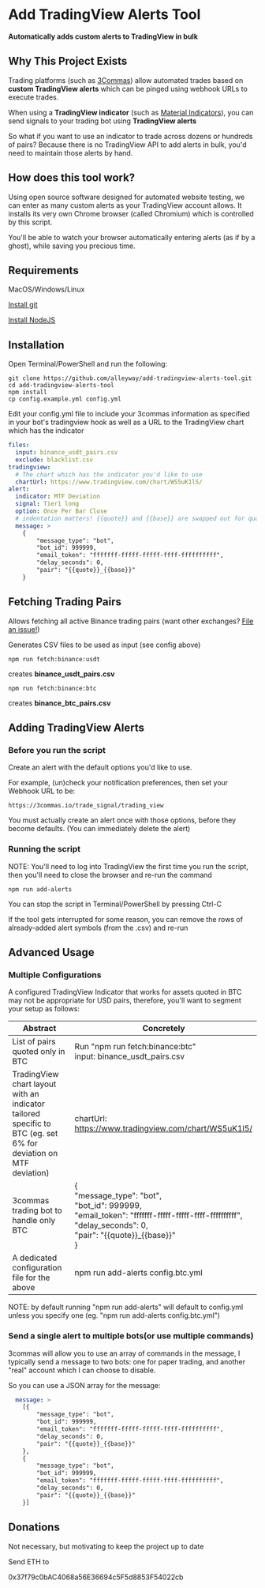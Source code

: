 # Add TradingView Alerts Tool

**Automatically adds custom alerts to TradingView in bulk**

## Why This Project Exists
Trading platforms (such as [3Commas](https://3commas.io/)) allow automated trades based on **custom TradingView alerts** which can be pinged using webhook URLs to execute trades. 

When using a **TradingView indicator** (such as [Material Indicators](https://materialindicators.com/)), you can send signals to your trading bot using **TradingView alerts** 

So what if you want to use an indicator to trade across dozens or hundreds of pairs? Because there is no TradingView API to add alerts in bulk, you'd need to maintain those alerts by hand. 

## How does this tool work?

Using open source software designed for automated website testing, we can enter as many custom alerts as your TradingView account allows. It installs its very own Chrome browser (called Chromium) which is controlled by this script.

You'll be able to watch your browser automatically entering alerts (as if by a ghost), while saving you precious time.  



## Requirements

MacOS/Windows/Linux

[Install git](https://git-scm.com/)

[Install NodeJS](https://nodejs.org/en/)

## Installation

Open Terminal/PowerShell and run the following:

    git clone https://github.com/alleyway/add-tradingview-alerts-tool.git
    cd add-tradingview-alerts-tool
    npm install
    cp config.example.yml config.yml
    
Edit your config.yml file to include your 3commas information as specified in your bot's tradingview hook as well as a URL to the TradingView chart which has the indicator

```yaml
files:
  input: binance_usdt_pairs.csv
  exclude: blacklist.csv
tradingview:
  # The chart which has the indicator you'd like to use
  chartUrl: https://www.tradingview.com/chart/WS5uK1l5/
alert:
  indicator: MTF Deviation
  signal: Tier1 long
  option: Once Per Bar Close
  # indentation matters! {{quote}} and {{base}} are swapped out for quote asset(eg. USDT) and the base (eg. BTC)
  message: >
    {
        "message_type": "bot",
        "bot_id": 999999,
        "email_token": "fffffff-fffff-fffff-ffff-ffffffffff",
        "delay_seconds": 0,
        "pair": "{{quote}}_{{base}}"
    }
```

## Fetching Trading Pairs

Allows fetching all active Binance trading pairs (want other exchanges? [File an issue!](https://github.com/alleyway/add-tradingview-alerts-tool/issues/new)) 

Generates CSV files to be used as input (see config above) 
 
    npm run fetch:binance:usdt

creates **binance_usdt_pairs.csv** 
    
    npm run fetch:binance:btc

creates **binance_btc_pairs.csv**

## Adding TradingView Alerts 

### Before you run the script

Create an alert with the default options you'd like to use.

For example, (un)check your notification preferences, then set your Webhook URL to be:

    https://3commas.io/trade_signal/trading_view

You must actually create an alert once with those options, before they become defaults. (You can immediately delete the alert)

### Running the script 

NOTE: You'll need to log into TradingView the first time you run the script, then you'll need to close the browser and re-run the command 

    npm run add-alerts

You can stop the script in Terminal/PowerShell by pressing Ctrl-C
    
If the tool gets interrupted for some reason, you can remove the rows of already-added alert symbols (from the .csv) and re-run


## Advanced Usage

### Multiple Configurations

A configured TradingView Indicator that works for assets quoted in BTC may not be appropriate for USD pairs, therefore, you'll want to segment your setup as follows:

| Abstract                                                                                                        | Concretely                                                                                                                                                                                |
|-----------------------------------------------------------------------------------------------------------------|-------------------------------------------------------------------------------------------------------------------------------------------------------------------------------------------|
| List of pairs quoted only in BTC                                                                                | Run "npm run fetch:binance:btc"<br>input: binance_usdt_pairs.csv                                                                                                                          |
| TradingView chart layout with an indicator tailored specific to BTC (eg. set 6% for deviation on MTF deviation) | chartUrl: https://www.tradingview.com/chart/WS5uK1l5/                                                                                                                                     |
| 3commas trading bot to handle only BTC                                                                          | {<br>    "message_type": "bot",<br>    "bot_id": 999999,<br>    "email_token": "fffffff-fffff-fffff-ffff-ffffffffff",<br>    "delay_seconds": 0,<br>    "pair": "{{quote}}_{{base}}"<br>} |
| A dedicated configuration file for the above                                                                    | npm run add-alerts config.btc.yml                                                                                                                                                         |

NOTE: by default running "npm run add-alerts" will default to config.yml unless you specify one (eg. "npm run add-alerts config.btc.yml")

### Send a single alert to multiple bots(or use multiple commands)

3commas will allow you to use an array of commands in the message, I typically send a message to two bots: one for paper trading, and another "real" account which I can choose to disable.

So you can use a JSON array for the message:

```yaml
  message: >
    [{
        "message_type": "bot",
        "bot_id": 999999,
        "email_token": "fffffff-fffff-fffff-ffff-ffffffffff",
        "delay_seconds": 0,
        "pair": "{{quote}}_{{base}}"
    },
    {
        "message_type": "bot",
        "bot_id": 999999,
        "email_token": "fffffff-fffff-fffff-ffff-ffffffffff",
        "delay_seconds": 0,
        "pair": "{{quote}}_{{base}}"
    }]
```


## Donations

Not necessary, but motivating to keep the project up to date

Send ETH to 

0x37f79c0bAC4068a56E36694c5F5d8853F54022cb


